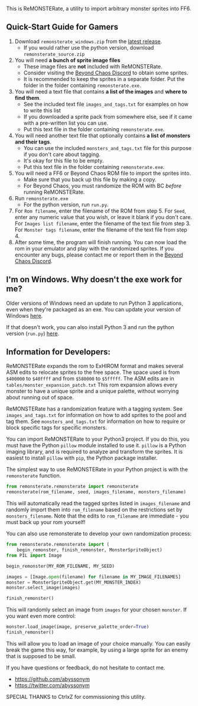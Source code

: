 This is ReMONSTERate, a utility to import arbitrary monster sprites into FF6.

## Quick-Start Guide for Gamers
1. Download `remonsterate_windows.zip` from the [latest release](https://github.com/abyssonym/remonsterate/releases/latest).
    * If you would rather use the python version, download `remonsterate_source.zip`
2. You will need **a bunch of sprite image files**
    * These image files are **not** included with ReMONSTERate.
    * Consider visiting the [Beyond Chaos Discord](https://discord.com/invite/S3G3UXy) to obtain some sprites.
    * It is recommended to keep the sprites in a separate folder. Put the folder in the folder containing `remonsterate.exe`.
3. You will need a text file that contains **a list of the images** and **where to find them**.
    * See the included text file `images_and_tags.txt` for examples on how to write this list
    * If you downloaded a sprite pack from somewhere else, see if it came with a pre-written list you can use.
    * Put this text file in the folder containing `remonsterate.exe`.
4. You will need another text file that optionally contains **a list of monsters and their tags**.
    * You can use the included `monsters_and_tags.txt` file for this purpose if you don't care about tagging.
    * It's okay for this file to be empty.
    * Put this text file in the folder containing `remonsterate.exe`.
5. You will need a FF6 or Beyond Chaos ROM file to import the sprites into.
    * Make sure that you back up this file by making a copy.
    * For Beyond Chaos, you must randomize the ROM with BC *before* running ReMONSTERate.
6. Run `remonsterate.exe`
    * For the python version, run `run.py`.
7. For `Rom filename`, enter the filename of the ROM from step 5. For `Seed`, enter any numeric value that you wish, or leave it blank if you don't care. For `Images list filename`, enter the filename of the text file from step 3. For `Monster tags filename`, enter the filename of the text file from step 4.
8. After some time, the program will finish running. You can now load the rom in your emulator and play with the randomized sprites. If you encounter any bugs, please contact me or report them in the [Beyond Chaos Discord](https://discord.com/invite/S3G3UXy).

## I'm on Windows. Why doesn't the exe work for me?

Older versions of Windows need an update to run Python 3 applications, even when they're packaged as an exe. You can update your version of Windows [here](https://support.microsoft.com/en-us/help/2999226/update-for-universal-c-runtime-in-windows).

If that doesn't work, you can also install Python 3 and run the python version (`run.py`) [here](https://www.python.org/downloads/windows/).

## Information for Developers:
ReMONSTERate expands the rom to ExHIROM format and makes several ASM edits to relocate sprites to the free space. The space used is from `$400000` to `$40ffff` and from `$580000` to `$5fffff`. The ASM edits are in `tables/monster_expansion_patch.txt` This rom expansion allows every monster to have a unique sprite and a unique palette, without worrying about running out of space.

ReMONSTERate has a randomization feature with a tagging system. See `images_and_tags.txt` for information on how to add sprites to the pool and tag them. See `monsters_and_tags.txt` for information on how to require or block specific tags for specific monsters.

You can import ReMONSTERate to your Python3 project. If you do this, you must have the Python `pillow` module installed to use it. `pillow` is a Python imaging library, and is required to analyze and transform the sprites. It is easiest to install `pillow` with `pip`, the Python package installer.

The simplest way to use ReMONSTERate in your Python project is with the `remonsterate` function.

```python
from remonsterate.remonsterate import remonsterate
remonsterate(rom_filename, seed, images_filename, monsters_filename)
```

This will automatically read the tagged sprites listed in `images_filename` and randomly import them into `rom_filename` based on the restrictions set by `monsters_filename`. Note that the edits to `rom_filename` are immediate - you must back up your rom yourself!

You can also use remonsterate to develop your own randomization process:

```python
from remonsterate.remonsterate import (
    begin_remonster, finish_remonster, MonsterSpriteObject)
from PIL import Image

begin_remonster(MY_ROM_FILENAME, MY_SEED)

images = [Image.open(filename) for filename in MY_IMAGE_FILENAMES]
monster = MonsterSpriteObject.get(MY_MONSTER_INDEX)
monster.select_image(images)

finish_remonster()
```

This will randomly select an image from `images` for your chosen `monster`. If you want even more control:

```python
monster.load_image(image, preserve_palette_order=True)
finish_remonster()
```

This will allow you to load an image of your choice manually. You can easily break the game this way, for example, by using a large sprite for an enemy that is supposed to be small.

If you have questions or feedback, do not hesitate to contact me.
* https://github.com/abyssonym
* https://twitter.com/abyssonym

SPECIAL THANKS to CtrlxZ for commissioning this utility.

